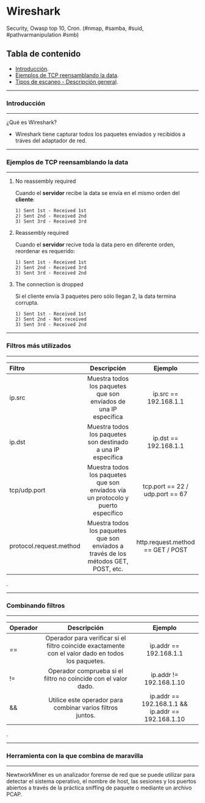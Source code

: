 # Wireshark 

Security, Owasp top 10, Cron. (#nmap, #samba, #suid, #pathvarmanipulation #smb)

## Tabla de contenido

- [Introducción](#Introducción).
- [Ejemplos de TCP reensamblando la data](#Ejemplos-de-TCP-reensamblando-la-data).
- [Tipos de escaneo - Descripción general](#Tipos-de-escaneo---Descripción-general).


--------------------------------
### Introducción
-------------------------------

¿Qué es Wireshark?

* Wireshark tiene capturar todos los paquetes enviados y recibidos a tráves del adaptador de red.

--------------------------------
### Ejemplos de TCP reensamblando la data
-------------------------------

1) No reassembly required
    
    Cuando el **servidor** recibe la data se envía en el mismo orden del **cliente**:

    ```
    1) Sent 1st - Received 1st
    2) Sent 2nd - Received 2nd
    3) Sent 3rd - Received 3rd
    ```

2) Reassembly required

    Cuando el **servidor** recive toda la data pero en diferente orden, reordenar es requerido:
  
    ```
    1) Sent 1st - Received 1st
    2) Sent 2nd - Received 3rd
    3) Sent 3rd - Received 2nd
    ```

3) The connection is dropped
    
    Si el cliente envía 3 paquetes pero sólo llegan 2, la data termina corrupta.

    ```
    1) Sent 1st - Received 1st
    2) Sent 2nd - Not received
    3) Sent 3rd - Received 2nd
    ```


--------------------------------
### Filtros más utilizados
-------------------------------

|Filtro       | Descripción    | Ejemplo  |
| :---        |     :---:      |   :---:  | 
| ip.src	  | Muestra todos los paquetes que son envíados de una IP específica    |  ip.src == 192.168.1.1
| ip.dst	  | Muestra todos los paquetes son destinado a una IP específica    | ip.dst == 192.168.1.1
|tcp/udp.port | Muestra todos los paquetes que son envíados vía un protocolo y puerto específico | tcp.port == 22 / udp.port == 67
|protocol.request.method | Muestra todos los paquetes que son envíados a través de los métodos GET, POST, etc. | http.request.method == GET / POST
.

--------------------------------
### Combinando filtros 
-------------------------------

|Operador       | Descripción    | Ejemplo  |
| :---        |     :---:      |   :---:  | 
| ==	  | Operador para verificar si el filtro coincide exactamente con el valor dado en todos los paquetes.    |  ip.addr == 192.168.1.1
| !=	  | Operador comprueba si el filtro no coincide con el valor dado.    | ip.addr != 192.168.1.10
|&&	      | Utilice este operador para combinar varios filtros juntos. | ip.addr == 192.168.1.1 && ip.addr == 192.168.1.10
.


--------------------------------
### Herramienta con la que combina de maravilla 
-------------------------------

NewtworkMiner es un analizador forense de red que se puede utilizar para detectar el sistema operativo, el nombre de host, las sesiones y los puertos abiertos a través de la práctica sniffing de paquete o mediante un archivo PCAP.